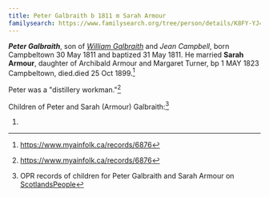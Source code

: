 ```yaml
---
title: Peter Galbraith b 1811 m Sarah Armour
familysearch: https://www.familysearch.org/tree/person/details/K8FY-YJ4
---
```

***Peter Galbraith***, son of *[William Galbraith](galbreath-william-1780.md)* and *Jean Campbell*, born Campbeltown 30 May 1811 and baptized 31 May 1811. He married **Sarah Armour**, daughter of Archibald Armour and Margaret Turner,  bp 1 MAY 1823 Campbeltown, died.died 25 Oct 1899.[^sarah-death]

Peter was a "distillery workman."[^sarah-death]

Children of Peter and Sarah (Armour) Galbraith:[^opr-children]

1. 

[^opr-children]: OPR records of children for Peter Galbraith and Sarah Armour on [ScotlandsPeople](https://www.scotlandspeople.gov.uk/record-results?search_type=people&event=%28B%20OR%20C%20OR%20S%29&record_type%5B0%5D=opr_births&church_type=Old%20Parish%20Registers&dl_cat=church&dl_rec=church-births-baptisms&surname=galbreath&surname_so=fuzzy&forename_so=starts&from_year=1839&to_year=1860&parent_names_so=fuzzy&parent_name_two=armour&parent_name_two_so=starts&county=ARGYLL&record=Church%20of%20Scotland%20%28old%20parish%20registers%29%20Roman%20Catholic%20Church%20Other%20churches&rd_real_name%5B0%5D=CAMPBELTOWN%20%28LANDWARD%29%20OR%20CAMPBELTOWN%20%28BURGH%29%20OR%20CAMPBELTOWN&rd_display_name%5B0%5D=CAMPBELTOWN%20%28LANDWARD%29%7CCAMPBELTOWN%20%28BURGH%29%7CCAMPBELTOWN_CAMPBELTOWN&rd_label%5B0%5D=CAMPBELTOWN&rd_name%5B0%5D=CAMPBELTOWN%20%2ALANDWARD%2A%20OR%20CAMPBELTOWN%20%2ABURGH%2A%20OR%20CAMPBELTOWN&sort=asc&order=Date&field=year)

[^sarah-death]: https://www.myainfolk.ca/records/6876



